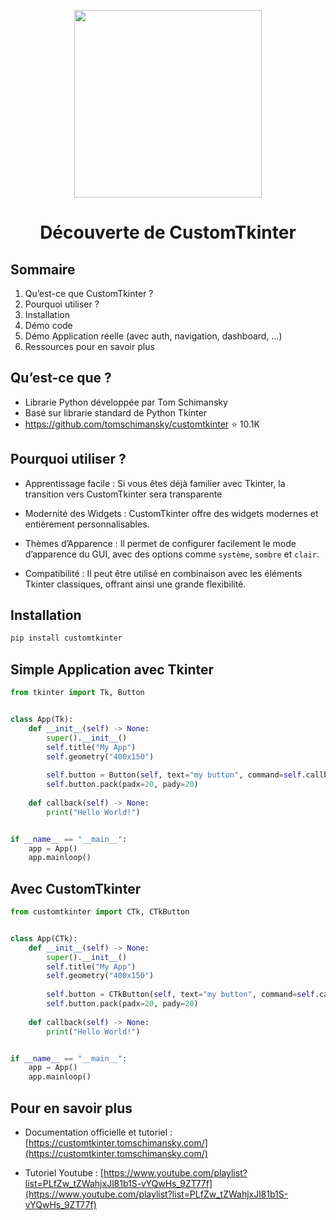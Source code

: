 <p style="display:flex; justify-content:center; gap:10px">
    <img src="https://customtkinter.tomschimansky.com/img/icon.ico" width="300px" style="display:inline" />
</p>
<h1 style="display:flex; justify-content:center; gap:10px">
    Découverte de CustomTkinter
</h1>


## Sommaire

1.  Qu’est-ce que CustomTkinter ?
2.  Pourquoi utiliser ?
3.  Installation
3.  Démo code
4.  Démo Application réelle (avec auth, navigation, dashboard, …)
5.  Ressources pour en savoir plus


## Qu’est-ce que ?

- Librarie Python développée par Tom Schimansky
- Basé sur librarie standard de Python Tkinter
- https://github.com/tomschimansky/customtkinter ⭐ 10.1K


## Pourquoi utiliser ?

- Apprentissage facile : Si vous êtes déjà familier avec Tkinter, la transition vers CustomTkinter sera transparente

- Modernité des Widgets : CustomTkinter offre des widgets modernes et entièrement personnalisables.

- Thèmes d’Apparence : Il permet de configurer facilement le mode d’apparence du GUI, avec des options comme <code>système</code>, <code>sombre</code> et <code>clair</code>.

- Compatibilité : Il peut être utilisé en combinaison avec les éléments Tkinter classiques, offrant ainsi une grande flexibilité.


## Installation

```bash
pip install customtkinter
```

## Simple Application avec Tkinter


```py
from tkinter import Tk, Button


class App(Tk):
    def __init__(self) -> None:
        super().__init__()
        self.title("My App")
        self.geometry("400x150")
        
        self.button = Button(self, text="my button", command=self.callback)
        self.button.pack(padx=20, pady=20)
    
    def callback(self) -> None:
        print("Hello World!")


if __name__ == "__main__":
    app = App()
    app.mainloop()
```


## Avec CustomTkinter

```py
from customtkinter import CTk, CTkButton


class App(CTk):
    def __init__(self) -> None:
        super().__init__()
        self.title("My App")
        self.geometry("400x150")
        
        self.button = CTkButton(self, text="my button", command=self.callback)
        self.button.pack(padx=20, pady=20)
    
    def callback(self) -> None:
        print("Hello World!")


if __name__ == "__main__":
    app = App()
    app.mainloop()
```

## Pour en savoir plus

- Documentation officielle et tutoriel : [https://customtkinter.tomschimansky.com/](https://customtkinter.tomschimansky.com/)

- Tutoriel Youtube : [https://www.youtube.com/playlist?list=PLfZw_tZWahjxJl81b1S-vYQwHs_9ZT77f](https://www.youtube.com/playlist?list=PLfZw_tZWahjxJl81b1S-vYQwHs_9ZT77f)